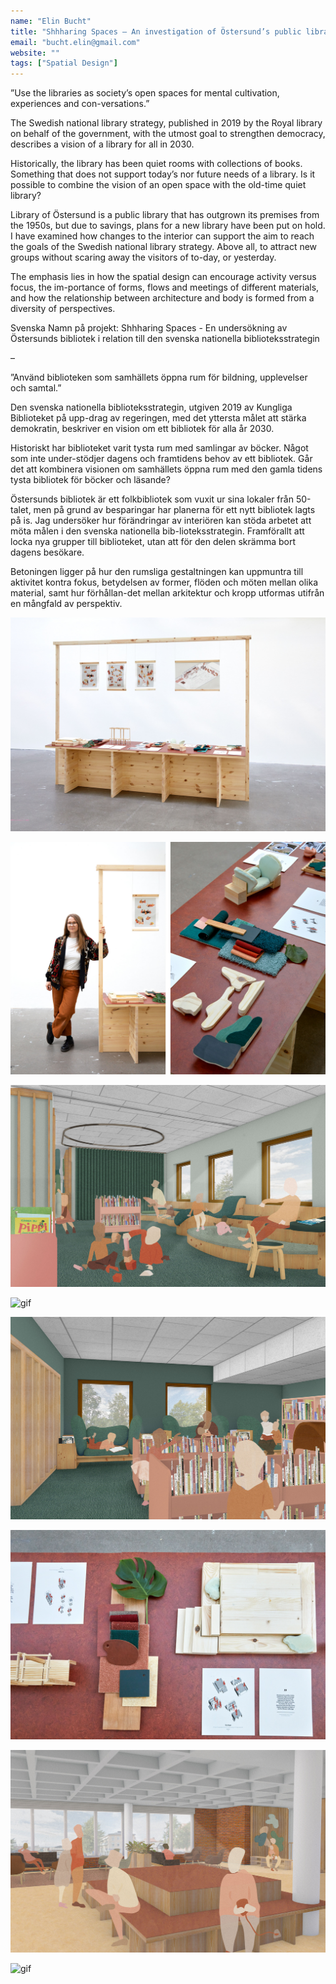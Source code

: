 ```yaml
---
name: "Elin Bucht"
title: "Shhharing Spaces – An investigation of Östersund’s public library in relation to the Swedish national library strategy"
email: "bucht.elin@gmail.com"
website: ""
tags: ["Spatial Design"]
---
```


”Use the libraries as society’s open spaces for mental cultivation, experiences and con-versations.”

The Swedish national library strategy, published in 2019 by the Royal library on behalf of the government, with the utmost goal to strengthen democracy, describes a vision of a library for all in 2030.

Historically, the library has been quiet rooms with collections of books. Something that does not support today’s nor future needs of a library. Is it possible to combine the vision of an open space with the old-time quiet library?

Library of Östersund is a public library that has outgrown its premises from the 1950s, but due to savings, plans for a new library have been put on hold. I have examined how changes to the interior can support the aim to reach the goals of the Swedish national library strategy. Above all, to attract new groups without scaring away the visitors of to-day, or yesterday.

The emphasis lies in how the spatial design can encourage activity versus focus, the im-portance of forms, flows and meetings of different materials, and how the relationship between architecture and body is formed from a diversity of perspectives.

Svenska
Namn på projekt: Shhharing Spaces - En undersökning av Östersunds bibliotek i relation till den svenska nationella biblioteksstrategin

–

”Använd biblioteken som samhällets öppna rum för bildning, upplevelser och samtal.”

Den svenska nationella biblioteksstrategin, utgiven 2019 av Kungliga Biblioteket på upp-drag av regeringen, med det yttersta målet att stärka demokratin, beskriver en vision om ett bibliotek för alla år 2030.

Historiskt har biblioteket varit tysta rum med samlingar av böcker.  Något som inte under-stödjer dagens och framtidens behov av ett bibliotek. Går det att kombinera visionen om samhällets öppna rum med den gamla tidens tysta bibliotek för böcker och läsande?

Östersunds bibliotek är ett folkbibliotek som vuxit ur sina lokaler från 50-talet, men på grund av besparingar har planerna för ett nytt bibliotek lagts på is. Jag undersöker hur förändringar av interiören kan stöda arbetet att möta målen i den svenska nationella bib-lioteksstrategin. Framförallt att locka nya grupper till biblioteket, utan att för den delen skrämma bort dagens besökare.

Betoningen ligger på hur den rumsliga gestaltningen kan uppmuntra till aktivitet kontra fokus, betydelsen av former, flöden och möten mellan olika material, samt hur förhållan-det mellan arkitektur och kropp utformas utifrån en mångfald av perspektiv.

![Image](../../images/elin_bucht/ma_sd_elin_bucht_01.jpg "#### Shhharing Spaces, exhibition overview <br> Photo: Sanna Lindberg")

![Image](../../images/elin_bucht/ma_sd_elin_bucht_02.jpg "#### Portrait and exhibition detail <br> Photo: Sanna Lindberg")

![Image](../../images/elin_bucht/ma_sd_elin_bucht_03.jpg "#### The Stair, perspective drawing of the children’s library")

![gif](/ma_sd_elin_bucht_04.gif "#### The Sofa, model in scale 1:10")

![Image](../../images/elin_bucht/ma_sd_elin_bucht_05.jpg "#### The Sofa, perspective drawing of the children’s library")

![Image](../../images/elin_bucht/ma_sd_elin_bucht_06.jpg "#### Exhibition detail of the Stage <br> Photo: Sanna Lindberg")

![Image](../../images/elin_bucht/ma_sd_elin_bucht_07.jpg "#### The Stage, perspective drawing of library entrance hall")

![gif](/ma_sd_elin_bucht_08.gif "#### The Sofa, model in scale 1:10")